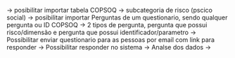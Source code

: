 -> posibilitar importar tabela COPSOQ
-> subcategoria de risco (pscico social)
-> posibilitar importar Perguntas de um questionario, sendo qualquer pergunta ou ID COPSOQ
-> 2 tipos de pergunta, pergunta que possui risco/dimensão e pergunta que possui identificador/parametro
-> Possibilitar enviar questionario para as pessoas por email com link para responder
-> Possibilitar responder no sistema
-> Analse dos dados 
-> 
